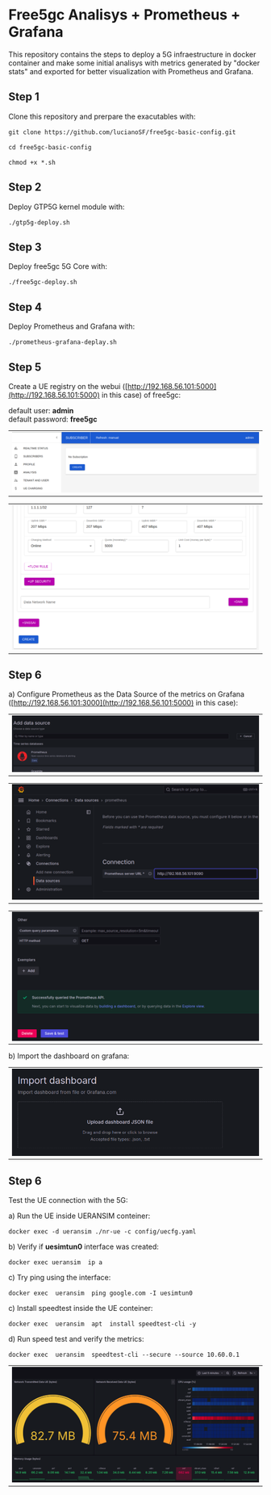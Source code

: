 # Free5gc Analisys + Prometheus + Grafana
This repository contains the steps to deploy a 5G infraestructure in docker container and make some initial analisys with metrics generated by "docker stats" and exported for better visualization with Prometheus and Grafana.

## Step 1
Clone this repository and prerpare the exacutables with:

```
git clone https://github.com/lucianoSF/free5gc-basic-config.git
```

```
cd free5gc-basic-config
```

```
chmod +x *.sh
```


## Step 2
Deploy GTP5G kernel module with:
```
./gtp5g-deploy.sh
```


## Step 3
Deploy free5gc 5G Core with:
```
./free5gc-deploy.sh
```

## Step 4
Deploy Prometheus and Grafana with:
```
./prometheus-grafana-deplay.sh
```

## Step 5
Create a UE registry on the webui ([http://192.168.56.101:5000](http://192.168.56.101:5000) in this case) of free5gc:

default  user: <b>admin</b>\
default password: <b>free5gc</b>
<table>
  <tr>
    <td><img src="figs/fig8.png"></td>
  </tr>
</table>

<table>
  <tr>
    <td><img src="figs/fig6.png"></td>
  </tr>
</table>


## Step 6
a) Configure Prometheus as the Data Source of the metrics on Grafana ([http://192.168.56.101:3000](http://192.168.56.101:5000) in this case):

<table>
  <tr>
    <td><img src="figs/fig4.png"></td>
  </tr>
</table>

<table>
  <tr>
    <td><img src="figs/fig2.png"></td>
  </tr>
</table>

<table>
  <tr>
    <td><img src="figs/fig1.png"></td>
  </tr>
</table>

b) Import the dashboard on grafana:
<table>
  <tr>
    <td><img src="figs/fig9.png"></td>
  </tr>
</table>


## Step 6
Test the UE connection with the 5G:

a) Run the UE inside UERANSIM conteiner:
```
docker exec -d ueransim ./nr-ue -c config/uecfg.yaml
```

b) Verify if <b>uesimtun0</b> interface was created:
```
docker exec ueransim  ip a
```

c) Try ping using the interface:
```
docker exec  ueransim  ping google.com -I uesimtun0
```

c) Install speedtest inside the UE conteiner:
```
docker exec  ueransim  apt  install speedtest-cli -y
```

d) Run speed test and verify the metrics:
```
docker exec  ueransim  speedtest-cli --secure --source 10.60.0.1
```

<table>
  <tr>
    <td><img src="figs/fig3.png"></td>
  </tr>
</table>